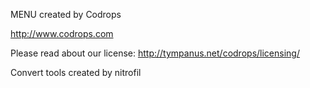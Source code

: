 MENU created by Codrops

http://www.codrops.com

Please read about our license: http://tympanus.net/codrops/licensing/

Convert tools created by nitrofil

